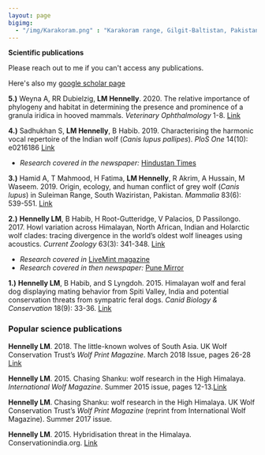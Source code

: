 ```yaml
---
layout: page
bigimg:
  - "/img/Karakoram.png" : "Karakoram range, Gilgit-Baltistan, Pakistan. 2018"
--- 
```


**Scientific publications**

Please reach out to me if you can't access any publications.

Here's also my [google scholar page](https://scholar.google.com/citations?user=hOXHoCIAAAAJ&hl=en)

**5.)** Weyna A, RR Dubielzig, **LM Hennelly**. 2020. The relative importance of
phylogeny and habitat in determining the presence and prominence of a granula
iridica in hooved mammals. *Veterinary Ophthalmology* 1-8. [Link](https://onlinelibrary.wiley.com/doi/pdf/10.1111/vop.12742)

**4.)** Sadhukhan S, **LM Hennelly**, B Habib. 2019. Characterising the harmonic vocal
repertoire of the Indian wolf (*Canis lupus pallipes*). *PloS One* 14(10): e0216186 [Link](https://journals.plos.org/plosone/article?id=10.1371/journal.pone.0216186)

  - *Research covered in the newspaper:* [Hindustan Times](https://www.hindustantimes.com/mumbai-news/scientists-categorise-indian-wolf-sounds-to-study-animal-s-social-behaviour/story-oGRNnqzCpn25b1FniMfgfM.html?fbclid=IwAR2hpOpuoyf76sa4TzOGxZ2PktmfkNwnVK-C5vi6GbPCV9pJtjV6CnMJQeQ) 

**3.)** Hamid A, T Mahmood, H Fatima, **LM Hennelly**, R Akrim, A Hussain, M
Waseem. 2019. Origin, ecology, and human conflict of grey wolf (*Canis lupus*) in
Suleiman Range, South Waziristan, Pakistan. *Mammalia* 83(6): 539-551. [Link](https://www.degruyter.com/view/j/mamm.ahead-of-print/mammalia-2018-0167/mammalia-2018-0167.xml)

**2.)** **Hennelly LM**, B Habib, H Root-Gutteridge, V Palacios, D Passilongo. 2017.
Howl variation across Himalayan, North African, Indian and Holarctic wolf
clades: tracing divergence in the world’s oldest wolf lineages using acoustics.
*Current Zoology* 63(3): 341-348. [Link](https://academic.oup.com/cz/article/63/3/341/3002317)

  - *Research covered in* [LiveMint magazine](https://www.livemint.com/Leisure/PMYYorrIf6kFNmuHDQwGMO/Calling-on-the-wolf.html) 
  - *Research covered in then newspaper:* [Pune Mirror](https://punemirror.indiatimes.com/pune/others/howling-survey-to-aid-state-wolf-conservation/articleshow/49173834.cms)
  
**1.)** **Hennelly LM**, B Habib, and S Lyngdoh. 2015. Himalayan wolf and feral dog
displaying mating behavior from Spiti Valley, India and potential conservation
threats from sympatric feral dogs. *Canid Biology & Conservation* 18(9): 33-36. [Link](https://www.canids.org/CBC/18/Mating_of_Himalayan_wolf_and_feral_dog.pdf)

### Popular science publications

**Hennelly LM**. 2018. The little-known wolves of South Asia. UK Wolf
Conservation Trust’s *Wolf Print Magazine*. March 2018 Issue, pages 26-28 [Link](https://ukwct.org.uk/wp/issue63.pdf)

**Hennelly LM**. 2015. Chasing Shanku: wolf research in the High Himalaya.
*International Wolf Magazine*. Summer 2015 issue, pages 12-13.[Link](https://www.wolf.org/wp-content/uploads/2013/12/IW_winter2015final.pdf)

**Hennelly LM**. Chasing Shanku: wolf research in the High Himalaya. UK Wolf
Conservation Trust’s *Wolf Print Magazine* (reprint from International Wolf
Magazine). Summer 2017 issue.

**Hennelly LM**. 2015. Hybridisation threat in the Himalaya.
Conservationindia.org. [Link](http://www.conservationindia.org/gallery/wolf-dog-hybridisation-threat-in-the-himalaya)





